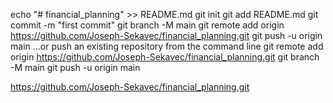 
echo "# financial_planning" >> README.md
git init
git add README.md
git commit -m "first commit"
git branch -M main
git remote add origin https://github.com/Joseph-Sekavec/financial_planning.git
git push -u origin main
…or push an existing repository from the command line
git remote add origin https://github.com/Joseph-Sekavec/financial_planning.git
git branch -M main
git push -u origin main

https://github.com/Joseph-Sekavec/financial_planning.git
